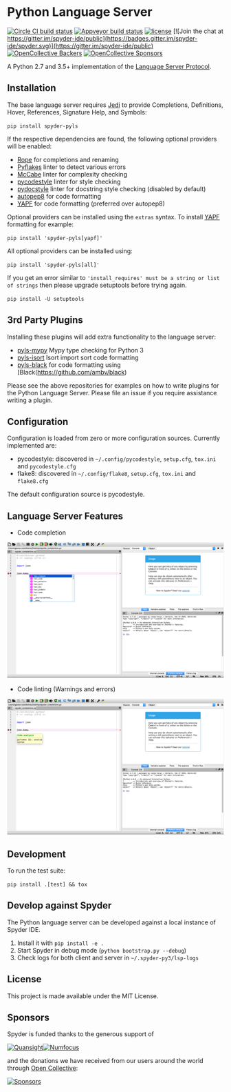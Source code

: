 # Python Language Server

[![Circle CI build status](https://circleci.com/gh/spyder-ide/spyder-pyls.svg?style=shield)](https://circleci.com/gh/spyder-ide/spyder-pyls)
[![Appveyor build status](https://ci.appveyor.com/api/projects/status/dicdkl5kbjtrcw59?svg=true)](https://ci.appveyor.com/project/spyder-ide/spyder-pyls)
[![license](https://img.shields.io/github/license/spyder-ide/spyder-pyls.svg)](./LICENSE.txt)
[![Join the chat at https://gitter.im/spyder-ide/public](https://badges.gitter.im/spyder-ide/spyder.svg)](https://gitter.im/spyder-ide/public)<br>
[![OpenCollective Backers](https://opencollective.com/spyder/backers/badge.svg?color=blue)](#backers)
[![OpenCollective Sponsors](https://opencollective.com/spyder/sponsors/badge.svg?color=blue)](#sponsors)

A Python 2.7 and 3.5+ implementation of the [Language Server Protocol](https://github.com/Microsoft/language-server-protocol).

## Installation

The base language server requires [Jedi](https://github.com/davidhalter/jedi) to provide Completions, Definitions, Hover, References, Signature Help, and Symbols:

``pip install spyder-pyls``

If the respective dependencies are found, the following optional providers will be enabled:

* [Rope](https://github.com/python-rope/rope) for completions and renaming
* [Pyflakes](https://github.com/PyCQA/pyflakes) linter to detect various errors
* [McCabe](https://github.com/PyCQA/mccabe) linter for complexity checking
* [pycodestyle](https://github.com/PyCQA/pycodestyle) linter for style checking
* [pydocstyle](https://github.com/PyCQA/pydocstyle) linter for docstring style checking (disabled by default)
* [autopep8](https://github.com/hhatto/autopep8) for code formatting
* [YAPF](https://github.com/google/yapf) for code formatting (preferred over autopep8)

Optional providers can be installed using the `extras` syntax. To install [YAPF](https://github.com/google/yapf) formatting for example:

`pip install 'spyder-pyls[yapf]'`

All optional providers can be installed using:

`pip install 'spyder-pyls[all]'`

If you get an error similar to `'install_requires' must be a string or list of strings` then please upgrade setuptools before trying again. 

`pip install -U setuptools`

## 3rd Party Plugins

Installing these plugins will add extra functionality to the language server:

* [pyls-mypy](https://github.com/tomv564/pyls-mypy) Mypy type checking for Python 3
* [pyls-isort](https://github.com/paradoxxxzero/pyls-isort) Isort import sort code formatting
* [pyls-black](https://github.com/rupert/pyls-black) for code formatting using [Black(https://github.com/ambv/black)

Please see the above repositories for examples on how to write plugins for the Python Language Server. Please file an
issue if you require assistance writing a plugin.

## Configuration

Configuration is loaded from zero or more configuration sources. Currently implemented are:

* pycodestyle: discovered in `~/.config/pycodestyle`, `setup.cfg`, `tox.ini` and `pycodestyle.cfg`
* flake8: discovered in `~/.config/flake8`, `setup.cfg`, `tox.ini` and `flake8.cfg`

The default configuration source is pycodestyle. 

## Language Server Features

* Code completion

![Screenshot of Spyder's code completion](./resources/spyder_code_completion.png)

* Code linting (Warnings and errors)

![Screenshot of Spyder's linting info](./resources/spyder_linting.png)

## Development

To run the test suite:

``pip install .[test] && tox``

## Develop against Spyder

The Python language server can be developed against a local instance of Spyder IDE.

1. Install it with `pip install -e .`
2. Start Spyder in debug mode (`python bootstrap.py --debug`)
3. Check logs for both client and server in `~/.spyder-py3/lsp-logs`

## License

This project is made available under the MIT License.

## Sponsors

Spyder is funded thanks to the generous support of


[![Quansight](https://static.wixstatic.com/media/095d2c_2508c560e87d436ea00357abc404cf1d~mv2.png/v1/crop/x_0,y_9,w_915,h_329/fill/w_380,h_128,al_c,usm_0.66_1.00_0.01/095d2c_2508c560e87d436ea00357abc404cf1d~mv2.png)](https://www.quansight.com/)[![Numfocus](https://i2.wp.com/numfocus.org/wp-content/uploads/2017/07/NumFocus_LRG.png?fit=320%2C148&ssl=1)](https://numfocus.org/)


and the donations we have received from our users around the world through [Open Collective](https://opencollective.com/spyder/):

[![Sponsors](https://opencollective.com/spyder/sponsors.svg)](https://opencollective.com/spyder#support)
